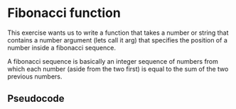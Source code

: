 # Fibonacci function
This exercise wants us to write a function that takes a number or string that contains a number argument (lets call it arg) that specifies the position of a number inside a fibonacci sequence.

A fibonacci sequence is basically an integer sequence of numbers from which each number (aside from the two first) is equal to the sum of the two previous numbers.

## Pseudocode 
